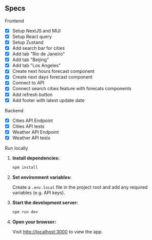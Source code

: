 ## Specs

Frontend

- [x] Setup NextJS and MUI
- [x] Setup React query
- [x] Setup Zustand
- [x] Add search bar for cities
- [x] Add tab "Rio de Janeiro"
- [x] Add tab "Beijing"
- [x] Add tab "Los Angeles"
- [x] Create next hours forecast component
- [x] Create next days forecast component
- [x] Connect to API
- [x] Connect search cities feature with forecats components
- [x] Add refresh button
- [x] Add footer with latest update date

Backend

- [x] Cities API Endpoint
- [x] Cities API tests
- [x] Weather API Endpoint
- [x] Weather API tests

Run locally

1. **Install dependencies:**

   ```sh
   npm install
   ```

2. **Set environment variables:**

   Create a `.env.local` file in the project root and add any required variables (e.g. API keys).

3. **Start the development server:**

   ```sh
   npm run dev
   ```

4. **Open your browser:**

   Visit [http://localhost:3000](http://localhost:3000) to view the app.
